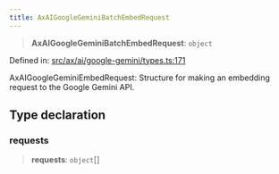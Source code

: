 ```yaml
---
title: AxAIGoogleGeminiBatchEmbedRequest
---
```


> **AxAIGoogleGeminiBatchEmbedRequest**: `object`

Defined in: [src/ax/ai/google-gemini/types.ts:171](#apidocs/httpsgithubcomax-llmaxblob3b79ada8d723949fcd8a76c2b6f48cf69d8394f8srcaxaigoogle-geminitypestsl171)

AxAIGoogleGeminiEmbedRequest: Structure for making an embedding request to the Google Gemini API.

## Type declaration

<a id="requests"></a>

### requests

> **requests**: `object`[]
